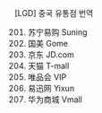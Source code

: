 [LGD] 중국 유통점 번역


201. 苏宁易购	Suning
202. 国美	Gome
203. 京东	JD.com
204. 天猫	T-mall
205. 唯品会	VIP
206. 易迅网	Yixun
207. 华为商城	Vmall
